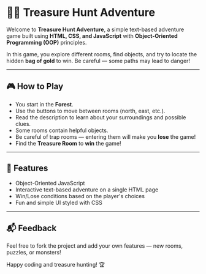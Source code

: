 # 🏴‍☠️ Treasure Hunt Adventure

Welcome to **Treasure Hunt Adventure**, a simple text-based adventure game built using **HTML, CSS, and JavaScript** with **Object-Oriented Programming (OOP)** principles.

In this game, you explore different rooms, find objects, and try to locate the hidden **bag of gold** to win. Be careful — some paths may lead to danger!

---

## 🎮 How to Play

- You start in the **Forest**.
- Use the buttons to move between rooms (north, east, etc.).
- Read the description to learn about your surroundings and possible clues.
- Some rooms contain helpful objects.
- Be careful of trap rooms — entering them will make you **lose** the game!
- Find the **Treasure Room** to **win** the game!

---

## 🧠 Features

- Object-Oriented JavaScript 
- Interactive text-based adventure on a single HTML page
- Win/Lose conditions based on the player's choices
- Fun and simple UI styled with CSS

---

## 📬 Feedback

Feel free to fork the project and add your own features — new rooms, puzzles, or monsters!

Happy coding and treasure hunting! 🏆

